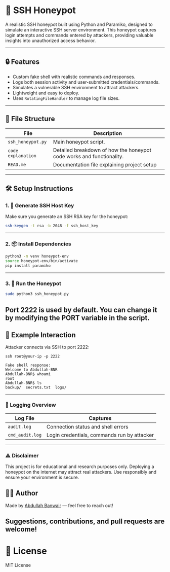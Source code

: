 # 🐍 SSH Honeypot 

A realistic SSH honeypot built using Python and Paramiko, designed to simulate an interactive SSH server environment. This honeypot captures login attempts and commands entered by attackers, providing valuable insights into unauthorized access behavior.

---

## 🔒 Features

- Custom fake shell with realistic commands and responses.
- Logs both session activity and user-submitted credentials/commands.
- Simulates a vulnerable SSH environment to attract attackers.
- Lightweight and easy to deploy.
- Uses `RotatingFileHandler` to manage log file sizes.

---

## 📁 File Structure

| File             | Description                                       |
|------------------|---------------------------------------------------|
| `ssh_honeypot.py` | Main honeypot script.                            |
| `code explanation`   | Detailed breakdown of how the honeypot code works and functionality.   |
| `READ.me`       | Documentation file explaining project setup |

---

## 🛠️ Setup Instructions

### 1. 🔑 Generate SSH Host Key

Make sure you generate an SSH RSA key for the honeypot:

```bash
ssh-keygen -t rsa -b 2048 -f ssh_host_key
```
---

### 2. 📦 Install Dependencies

```bash
python3 -m venv honeypot-env
source honeypot-env/bin/activate
pip install paramiko
```
---
### 3. 🚀 Run the Honeypot

```bash
sudo python3 ssh_honeypot.py
```
**Port 2222 is used by default. You can change it by modifying the PORT variable in the script.**
----
## 🧪 Example Interaction
Attacker connects via SSH to port 2222:
```
ssh root@your-ip -p 2222

Fake shell response:
Welcome to Abdullah-BNR
Abdullah-BNR$ whoami
root
Abdullah-BNR$ ls
backup/  secrets.txt  logs/
```
---

### 📄 Logging Overview
| Log File        | Captures                                    |
| --------------- | ------------------------------------------- |
| `audit.log`     | Connection status and shell errors          |
| `cmd_audit.log` | Login credentials, commands run by attacker |

---

### ⚠️ Disclaimer
This project is for educational and research purposes only. Deploying a honeypot on the internet may attract real attackers. Use responsibly and ensure your environment is secure.

## 👨‍💻 Author

Made by [Abdullah Banwair](https://github.com/Rzfn2) — feel free to reach out!

Suggestions, contributions, and pull requests are welcome!
---

# 📄 License
MIT License






